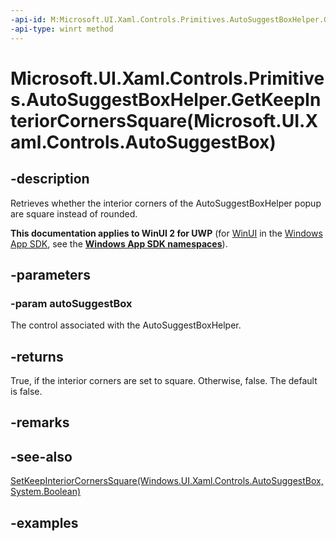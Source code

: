 ```yaml
---
-api-id: M:Microsoft.UI.Xaml.Controls.Primitives.AutoSuggestBoxHelper.GetKeepInteriorCornersSquare(Microsoft.UI.Xaml.Controls.AutoSuggestBox)
-api-type: winrt method
---
```


# Microsoft.UI.Xaml.Controls.Primitives.AutoSuggestBoxHelper.GetKeepInteriorCornersSquare(Microsoft.UI.Xaml.Controls.AutoSuggestBox)

<!--
public static bool GetKeepInteriorCornersSquare (Microsoft.UI.Xaml.Controls.AutoSuggestBox autoSuggestBox);
-->

## -description

Retrieves whether the interior corners of the AutoSuggestBoxHelper popup are square instead of rounded.

**This documentation applies to WinUI 2 for UWP** (for [WinUI](/windows/apps/winui/winui3/) in the [Windows App SDK](/windows/apps/windows-app-sdk/), see the **[Windows App SDK namespaces](/windows/windows-app-sdk/api/winrt/)**).

## -parameters

### -param autoSuggestBox

The control associated with the AutoSuggestBoxHelper.

## -returns

True, if the interior corners are set to square. Otherwise, false. The default is false.

## -remarks

## -see-also

[SetKeepInteriorCornersSquare(Windows.UI.Xaml.Controls.AutoSuggestBox,System.Boolean)](autosuggestboxhelper_setkeepinteriorcornerssquare_1370375474.md)

## -examples
